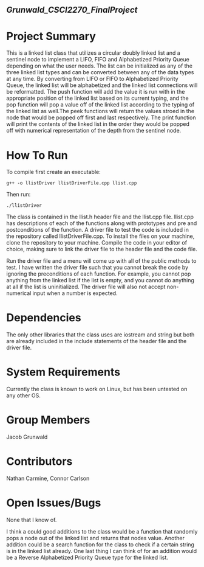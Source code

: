 ## *Grunwald_CSCI2270_FinalProject*

# **Project Summary**
This is a linked list class that utilizes a circular doubly linked list and a sentinel node to implement a LIFO, FIFO and Alphabetized Priority Queue depending on what the user needs. The list can be initialized as any of the three linked list types and can be converted between any of the data types at any time. By converting from LIFO or FIFO to Alphabetized Priority Queue, the linked list will be alphabetized and the linked list connections will be reformatted. The push function will add the value it is run with in the appropriate position of the linked list based on its current typing, and the pop function will pop a value off of the linked list according to the typing of the linked list as well.The peek functions will return the values stroed in the node that would be popped off first and last respectively. The print function will print the contents of the linked list in the order they would be popped off with numerical representation of the depth from the sentinel node.

# **How To Run**
To compile first create an executable:

    g++ -o llistDriver llistDriverFile.cpp llist.cpp

Then run:

    ./llistDriver

The class is contained in the llist.h header file and the llist.cpp file. llist.cpp has descriptions of each of the functions along with prototypes and pre and postconditions of the function. A driver file to test the code is included in the repository called llistDriverFile.cpp. To install the files on your machine, clone the repository to your machine. Compile the code in your editor of choice, making sure to link the driver file to the header file and the code file.

Run the driver file and a menu will come up with all of the public methods to test. I have written the driver file such that you cannot break the code by ignoring the preconditions of each function. For example, you cannot pop anything from the linked list if the list is empty, and you cannot do anything at all if the list is uninitialized. The driver file will also not accept non-numerical input when a number is expected.

# **Dependencies**
The only other libraries that the class uses are iostream and string but both are already included in the include statements of the header file and the driver file.

# **System Requirements**
Currently the class is known to work on Linux, but has been untested on any other OS.

# **Group Members**
Jacob Grunwald

# **Contributors**
Nathan Carmine, Connor Carlson

# **Open Issues/Bugs**
None that I know of. 

I think a could good additions to the class would be a function that randomly pops a node out of the linked list and returns that nodes value. Another addition could be a search function for the class to check if a certain string is in the linked list already. One last thing I can think of for an addition would be a Reverse Alphabetized Priority Queue type for the linked list.
